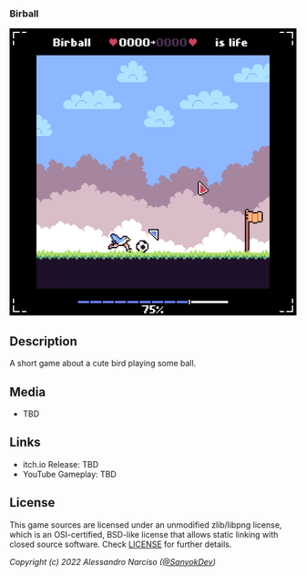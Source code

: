 ### Birball
![Birball](Media/Cover.png "Birball")

## Description
A short game about a cute bird playing some ball.

## Media
- TBD

## Links
- itch.io Release: TBD
- YouTube Gameplay: TBD

## License
This game sources are licensed under an unmodified zlib/libpng license, which is an OSI-certified, BSD-like license that allows static linking with closed source software. Check [LICENSE](LICENSE) for further details.

_Copyright (c) 2022 Alessandro Narciso ([@SanyokDev](https://github.com/SanyokDev))_
